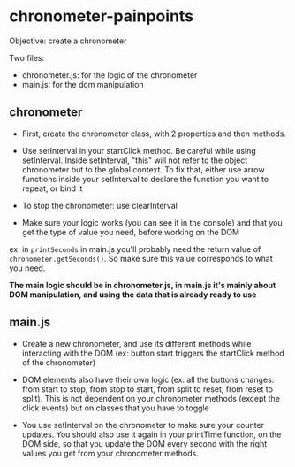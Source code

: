# chronometer-painpoints

Objective: create a chronometer

Two files:
- chronometer.js: for the logic of the chronometer
- main.js: for the dom manipulation

## chronometer

- First, create the chronometer class, with 2 properties and then methods.

- Use setInterval in your startClick method. Be careful while using setInterval. Inside setInterval, "this" will not refer to the object chronometer but to the global context. To fix that, either use arrow functions inside your setInterval to declare the function you want to repeat, or bind it

- To stop the chronometer: use clearInterval

- Make sure your logic works (you can see it in the console) and that you get the type of value you need, before working on the DOM

ex: in ```printSeconds``` in main.js you'll probably need the return value of ```chronometer.getSeconds()```. So make sure this value corresponds to what you need. 

**The main logic should be in chronometer.js, in main.js it's mainly about DOM manipulation, and using the data that is already ready to use**

## main.js

- Create a new chronometer, and use its different methods while interacting with the DOM (ex: button start triggers the startClick method of the chronometer)

- DOM elements also have their own logic (ex: all the buttons changes: from start to stop, from stop to start, from split to reset, from reset to split). This is not dependent on your chronometer methods (except the click events) but on classes that you have to toggle

- You use setInterval on the chronometer to make sure your counter updates. You should also use it again in your printTime function, on the DOM side, so that you update the DOM every second with the right values you get from your chronometer methods.

